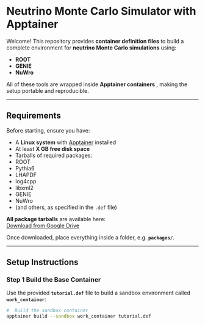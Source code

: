 #  Neutrino Monte Carlo Simulator with Apptainer

Welcome! 
This repository provides **container definition files** to build a complete environment for **neutrino Monte Carlo simulations** using:

-  **ROOT**  
-  **GENIE**  
-  **NuWro**

All of these tools are wrapped inside **Apptainer containers** , making the setup portable and reproducible.

---

##  Requirements

Before starting, ensure you have:

-  A **Linux system** with [Apptainer](https://apptainer.org/) installed  
-  At least **X GB free disk space**  
-  Tarballs of required packages:  
  - ROOT  
  - Pythia6  
  - LHAPDF  
  - log4cpp  
  - libxml2  
  - GENIE  
  - NuWro  
  - (and others, as specified in the `.def` file)  

 **All package tarballs** are available here:  
 [Download from Google Drive](https://drive.google.com/drive/u/2/folders/1n6KGQXpvhwNZMwsl38GaIteWHjbj1sKn)  

Once downloaded, place everything inside a folder, e.g. **`packages/`**.

---

##  Setup Instructions

### **Step 1  Build the Base Container**

Use the provided **`tutorial.def`** file to build a sandbox environment called **`work_container`**:

```bash
#  Build the sandbox container
apptainer build --sandbox work_container tutorial.def